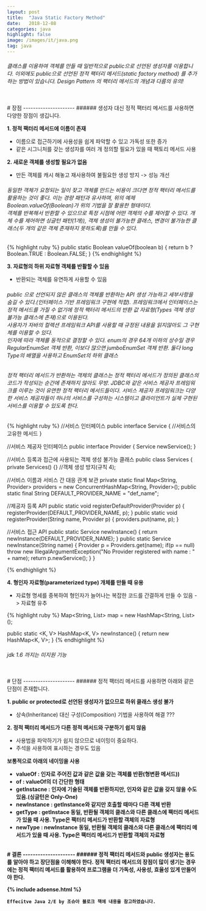 ```yaml
---
layout: post
title:  "Java Static Factory Method"
date:   2018-12-08
categories: java
highlight: false
image: /images/it/java.png
tag: java
---
```


###### 클래스를 이용하여 객체를 만들 때 일반적으로 public으로 선언된 생성자를 이용합니다. 이외에도 public으로 선언된 정적 팩터리 메서드(static factory method) 를 추가하는 방법이 있습니다. Design Pattern 의 팩터리 메서드의 개념과 다름의 유의!

<br>
# 장점
---------------------
###### 생성자 대신 정적 팩터리 메서드를 사용하면 다양한 장점이 생깁니다.

**1. 정적 팩터리 메서드에 이름이 존재**
* 이름으로 접근하기에 사용성을 쉽게 파악할 수 있고 가독성 또한 증가
* 같은 시그니처를 갖는 생성자를 여러 개 정의할 필요가 있을 때 팩토리 메서드 사용


**2. 새로운 객체를 생성할 필요가 없음**
* 만든 객체를 캐시 해놓고 재사용하여 불필요한 생성 방지 -> 성능 개선

###### 동일한 객체가 요청되는 일이 잦고 객체를 만드는 비용이 크다면 정적 팩터리 메서드를 활용하는 것이 좋다. 이는 경량 패턴과 유사하며, 위의 예제 Boolean.valueOf(Boolean)가 위의 기법을 잘 활용한 형태이다.<br>객체를 반복해서 반환할 수 있으므로 특정 시점에 어떤 객체의 수를 제어할 수 있다. 개체 수를 제어하면 싱글턴 패턴(1개)), 객체 생성이 불가능한 클래스, 변경이 불가능한 클래스(두 개의 같은 객체 존재하지 못하도록)를 만들 수 있다.

{% highlight ruby %}
public static Boolean valueOf(boolean b) {
  return b ? Boolean.TRUE : Boolean.FALSE;
}
{% endhighlight %}

**3. 자료형의 하위 자료형 객체를 반활할 수 있음**
* 반환되는 객체를 유연하게 사용할 수 있음

###### public 으로 선언되지 않은 클래스의 객체를 반환하는 API 생성 가능하고 세부사항을 숨길 수 있다.(인터페이스 기반 프레임워크 구현에 적합). 프레임워크에서 인터페이스는 정적 메서드를 가질 수 없기에 정적 팩터리 메서드의 반환 값 자료형(Types 객체 생성 불가능 클래스에 존재)으로 이용된다.<br>사용자가 자바의 컬렉션 프레임워크 API를 사용할 때 규정된 내용을 읽지않아도 그 구현체를 이용할 수 있다.<br>인자에 따라 객체를 동적으로 결정할 수 있다. enum의 경우 64개 이하의 상수일 경우 RegularEnumSet 객체 반환, 이보다 많으면 jumboEnumSet 객체 반환. 둘다 long Type의 배열을 사용하고 EnumSet의 하위 클래스

###### 정적 팩터리 메서드가 반환하는 객체의 클래스는 정적 팩터리 메서드가 정의된 클래스의 코드가 작성되는 순간에 존재하지 않아도 무방. JDBC와 같은 서비스 제공자 프레임워크를 이루는 것이 유연한 정적 팩터리 메서드들이다. 서비스 제공자 프레임워크는 다양한 서비스 제공자들이 하나의 서비스를 구성하는 시스템이고 클라이언트가 실제 구현된 서비스를 이용할 수 있도록 한다. 

{% highlight ruby %}
//서비스 인터페이스
public interface Service { //서비스의 고유한 메서드 }

//서비스 제공자 인터페이스
public interface Provider { Service newService(); }

//서비스 등록과 접근에 사용되는 객체 생성 불가능 클래스
public class Services {
  private Services() {} //객체 생성 방지(규칙 4);

  //서비스 이름과 서비스 간 대응 관계 보관
  private static final Map<String, Provider> providers =
   new ConcurrentHashMap<String, Provider>();
  public static final String DEFAULT_PROVIDER_NAME = "def_name";

  //제공자 등록 API
  public static void registerDefaultProvider(Provider p) {
    registerProvider(DEFAULT_PROVIDER_NAME, p);
  }
  public static void registerProvider(String name, Provider p) {
    providers.put(name, p);
  }

  //서비스 접근 API
  public static Service newInstance() {
    return newInstance(DEFAULT_PROVIDER_NAME);
  }
  public static Service newInstance(String name) {
    Provider p = Providers.get(name);
    if(p == null)
      throw new IllegalArgumentException("No Provider registered with name : " + name);
    return p.newService();
  }
}

{% endhighlight %}

**4. 형인자 자료형(parameterized type) 개체를 만들 때 유용**
* 자료형 명세를 중복하여 형인자가 늘어나는 복잡한 코드를 간결하게 만들 수 있음 -> 자료형 유추

{% highlight ruby %}
Map<String, List<String>> map = new HashMap<String, List<String>>();

public static <K, V> HashMap<K, V> newInstance() {
  return new HashMap<K, V>;
}
{% endhighlight %}

###### jdk 1.6 까지는 미지원 기능

<br>
# 단점
---------------------
###### 정적 팩터리 메서드를 사용하면 아래와 같은 단점이 존재합니다.

**1. public or protected로 선언된 생성자가 없으므로 하위 클래스 생성 불가**
* 상속(Inheritance) 대신 구성(Composition) 기법을 사용하여 해결 ???

**2. 정적 팩터리 메서드가 다른 정적 메서드와 구분하기 쉽지 않음**
* 사용법을 파악하기가 쉽지 않으므로 네이밍이 중요하다.
* 주석을 사용하여 표시하는 경우도 있음

<b>보통적으로 아래의 네이밍을 사용
* valueOf : 인자로 주어진 값과 같은 값을 갖는 객체를 반환(형변환 메서드))
* of : valueOf의 더 간단한 형태
* getInstacne : 인자에 기술된 객체를 반환하지만, 인자와 같은 값을 갖지 않을 수도 있음.(싱글턴은 Only-One)
* newInstance : getInstance와 같지만 호출할 때마다 다른 객체 반환
* getType : getInstace 동일, 반환될 객체의 클래스와 다른 클래스에 팩터리 메서드가 있을 때 사용. Type은 팩터리 메서드가 반환할 객체의 자료형
* newType : newInstance 동일, 반환될 객체의 클래스와 다른 클래스에 팩터리 메서드가 있을 때 사용. Type은 팩터리 메서드가 반환할 객체의 자료형

<br>
# 결론
---------------------
###### 정적 팩터리 메서드와 public 생성자는 용도를 알아야 하고 장단점을 이해해야 한다. 정적 팩터리 메서드의 장점이 많이 생기는 경우에는 정적 팩터리 메서드를 활용하여 프로그램을 더 가독성, 사용성, 효율성 있게 만들어야 한다.

{% include adsense.html %}



`Effecitve Java 2/E by 조슈아 블로크 책에 내용을 참고하였습니다.`